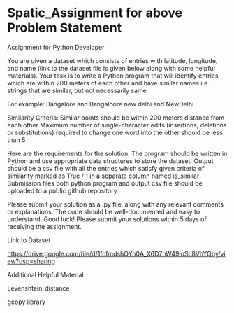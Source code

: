 # Spatic_Assignment for above Problem Statement 
Assignment for Python Developer 

You are given a dataset which consists of entries with latitude, longitude, and name (link to the dataset file is given below along with some helpful materials).  Your task is to write a Python program that will identify entries which are within 200 meters of each other and have similar names i.e. strings that are similar, but not necessarily same 

For example: 
	Bangalore and Bangaloore
new delhi and NewDelhi

Similarity Criteria:
Similar points should be within 200 meters distance from each other
 Maximum number of single-character edits (insertions, deletions or substitutions) required to change one word into the other should be less than 5

Here are the requirements for the solution:
The program should be written in Python and use appropriate data structures to store the dataset.
Output should be a csv file with all the entries which satisfy given criteria of similarity marked as True / 1 in a separate column named is_similar
Submission files both python program and output csv file should be uploaded to a public github repository

Please submit your solution as a .py file, along with any relevant comments or explanations. The code should be well-documented and easy to understand. Good luck!
Please submit your solutions within 5 days of receiving the assignment.



Link to Dataset

https://drive.google.com/file/d/1fcfmdshOYn0A_X6D7hW49ioSL8VhYQby/view?usp=sharing



Additional Helpful Material 

Levenshtein_distance

geopy library
